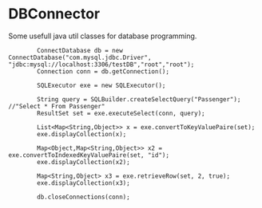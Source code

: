 # DBConnector
Some usefull java util classes for database programming.

			
			ConnectDatabase db = new ConnectDatabase("com.mysql.jdbc.Driver", "jdbc:mysql://localhost:3306/testDB","root","root");
			Connection conn = db.getConnection();
			
			SQLExecutor exe = new SQLExecutor();
			
			String query = SQLBuilder.createSelectQuery("Passenger"); //"Select * From Passenger"
			ResultSet set = exe.executeSelect(conn, query);
			
			List<Map<String,Object>> x = exe.convertToKeyValuePaire(set);
			exe.displayCollection(x);
			
			Map<Object,Map<String,Object>> x2 = exe.convertToIndexedKeyValuePaire(set, "id");
			exe.displayCollection(x2);
			
			Map<String,Object> x3 = exe.retrieveRow(set, 2, true);
			exe.displayCollection(x3);
			
			db.closeConnections(conn);
			
		
